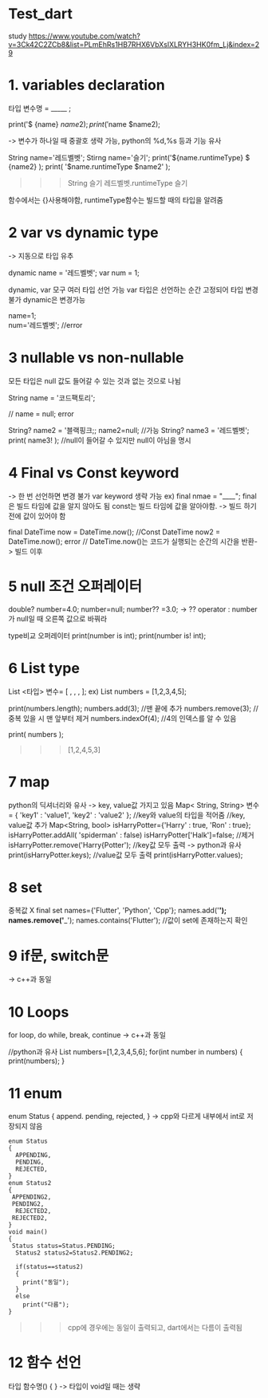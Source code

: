 # Test_dart
study https://www.youtube.com/watch?v=3Ck42C2ZCb8&list=PLmEhRs1HB7RHX6VbXslXLRYH3HK0fm_Lj&index=29
# 1. variables declaration
  타입 변수명 = _____ ;
  
  print('$ {name} ${name2}); 
  print('$name $name2); 
  
  -> 변수가 하나일 때 중괄호 생략 가능, python의 %d,%s 등과 기능 유사
  
  String name='레드벨벳';
  Stirng name='슬기';
  print('${name.runtimeType} $ {name2} );
  print( '$name.runtimeType $name2' );     
  
  >>> String 슬기
      레드벨벳.runtimeType 슬기
  
  함수에서는 {}사용해야함, runtimeType함수는 빌드할 때의 타입을 알려줌

      
  
# 2 var vs dynamic type
  -> 지동으로 타입 유추
  
  dynamic name = '레드벨벳';
  var num = 1;
  
  dynamic, var 모구 여러 타입 선언 가능
  var 타입은 선언하는 순간 고정되어 타입 변경 불가
  dynamic은 변경가능
  
  name=1;    
  num='레드벨벳';     //error
  
 
 # 3 nullable vs non-nullable
  모든 타입은 null 값도 들어갈 수 있는 것과 없는 것으로 나뉨
  
  String name = '코드팩토리';
  
  // name = null;       error
  
  String? name2 = '블랙핑크;;
  name2=null;         //가능
  String? name3 = '레드벨벳';
  print( name3! );    //null이 들어갈 수 있지만 null이 아님을 명시
 
 
 # 4 Final vs Const keyword
  -> 한 번 선언하면 변경 불가
  var keyword 생략 가능 ex) final nmae = "____";
  final은 빌드 타임에 값을 알지 않아도 됨
   const는 빌드 타임에 값을 알아야함. -> 빌드 하기전에 값이 있어야 함
 
  final DateTime now = DateTime.now();
  //Const DateTime now2 = DateTime.now();     error
  // DateTime.now()는 코드가 실행되는 순간의 시간을 반환-> 빌드 이후 
# 5 null 조건 오퍼레이터
  double? number=4.0;
  number=null;
  number?? =3.0;
  -> ?? operator : number가 null일 때 오른쪽 값으로 바꿔라
  
  type비교 오퍼레이터
  print(number is int);
  print(number is! int);
  
# 6 List type
  List <타입> 변수= [ , , , ];
  ex) List <int> numbers = [1,2,3,4,5];
  
  print(numbers.length);
  numbers.add(3);      //맨 끝에 추가
  numbers.remove(3);   //중복 있을 시 맨 앞부터 제거
  numbers.indexOf(4);  //4의 인덱스를 알 수 있음
  
  print( numbers );
  >>> [1,2,4,5,3]
  
# 7 map
   python의 딕셔너리와 유사 -> key, value값 가지고 있음
   Map< String, String> 변수 = { 'key1' : 'value1', 'key2' : 'value2' };
   //key와 value의 타입을 적어줌
   //key, value값 추가
   Map<String, bool> isHarryPotter={'Harry' : true, 'Ron' : true};
   isHarryPotter.addAll( 'spiderman' : false)
   isHarryPotter['Halk']=false;
   //제거
   isHarryPotter.remove('Harry{Potter');
   //key값 모두 출력 -> python과 유사
   print(isHarryPotter.keys);
   //value값 모두 출력
   print(isHarryPotter.values);
  
# 8 set
  중복값 X
  final set <String> names={'Flutter', 'Python', 'Cpp'};
  names.add('__');
  names.remove('___');
  names.contains('Flutter');    //값이 set에 존재하는지 확인
 
# 9 if문, switch문
  -> c++과 동일
  
# 10 Loops
  for loop, do while, break, continue -> c++과 동일
  
  //python과 유사
  List <int> numbers=[1,2,3,4,5,6];
  for(int number in numbers)
  {
    print(numbers);
  }
  
# 11 enum 
  enum Status
  {
    append.
    pending,
    rejected,
  }
  -> cpp와 다르게 내부에서 int로 저장되지 않음
    
    enum Status
    {
      APPENDING,
      PENDING,
      REJECTED,
    }
    enum Status2
    {
     APPENDING2,
     PENDING2,
      REJECTED2,
     REJECTED2,
    }
    void main() 
    {
     Status status=Status.PENDING;
      Status2 status2=Status2.PENDING2;
  
      if(status==status2)
      {
        print("동일");
      }   
      else
        print("다름");
    }
    
   >>> cpp에 경우에는 동일이 출력되고, dart에서는 다름이 출력됨
 # 12 함수 선언
  타입 함수명()
  {
  }
  -> 타입이 void일 때는 생략 
